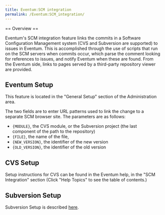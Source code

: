 ```yaml
---
title: Eventum:SCM integration
permalink: /Eventum:SCM_integration/
---
```


== Overview ==

Eventum's SCM integration feature links the commits in a Software Configuration Management system (CVS and Subversion are supported) to issues in Eventum. This is accomplished through the use of scripts that run on the SCM servers when commits occur, which parse the comment looking for references to issues, and notify Eventum when these are found. From the Eventum side, links to pages served by a third-party repository viewer are provided.

Eventum Setup
-------------

This feature is located in the "General Setup" section of the Administration area.

The two fields are to enter URL patterns used to link the change to a separate SCM browser site. The parameters are as follows:

-   `{MODULE}`, the CVS module, or the Subversion project (the last component of the path to the repository)
-   `{FILE}`, the name of the file,
-   `{NEW_VERSION}`, the identifier of the new version
-   `{OLD_VERSION}`, the identifier of the old version

CVS Setup
---------

Setup instructions for CVS can be found in the Eventum help, in the "SCM Integration" section (Click "Help Topics" to see the table of contents.)

Subversion Setup
----------------

Subversion Setup is described [here](/Eventum:Subversion_integration "wikilink").